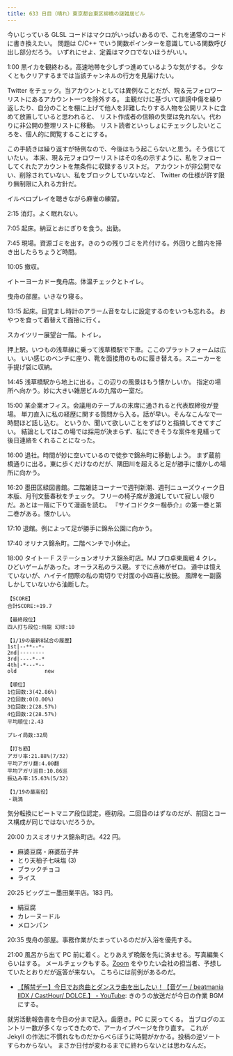 ```yaml
---
title: 633 日目（晴れ）東京都台東区柳橋の謎雑居ビル
---
```


今いじっている GLSL コードはマクロがいっぱいあるので、これを通常のコードに書き換えたい。
問題は C/C++ でいう関数ポインターを意識している関数呼び出し部分だろう。
いずれにせよ、定義はマクロでないほうがいい。

1:00 黒イカを観終わる。高速地帯を少しずつ進めているような気がする。
少なくともクリアするまでは当該チャンネルの行方を見届けたい。

Twitter をチェック。当アカウントとしては異例なことだが、現＆元フォロワーリストにあるアカウント一つを除外する。
主観だけに基づいて誹謗中傷を繰り返したり、自分のことを棚に上げて他人を非難したりする人物を公開リストに含めて放置していると思われると、
リスト作成者の信頼の失墜は免れない。代わりに非公開の整理リストに移動。
リスト読者といっしょにチェックしたいところを、個人的に閲覧することにする。

この手続きは繰り返すが特例なので、今後はもう起こらないと思う。そう信じていたい。
本来、現＆元フォロワーリストはその名の示すように、私をフォローしてくれたアカウントを無条件に収録するリストだ。
アカウントが非公開でない、削除されていない、私をブロックしていないなど、
Twitter の仕様が許す限り無制限に入れる方針だ。

イルベロプレイを聴きながら麻雀の練習。

2:15 消灯。よく眠れない。

7:05 起床。納豆とおにぎりを食う。出勤。

7:45 現場。資源ゴミを出す。きのうの残りゴミを片付ける。外回りと館内を掃き出したらちょうど時間。

10:05 撤収。

イトーヨーカドー曳舟店。体温チェックとトイレ。

曳舟の部屋。いきなり寝る。

13:15 起床。目覚まし時計のアラーム音をなしに設定するのをいつも忘れる。
おやつを食って着替えて面接に行く。

スカイツリー展望台一階。トイレ。

押上駅。いつもの浅草線に乗って浅草橋駅で下車。ここのプラットフォームは広い。
いい感じのベンチに座り、靴を面接用のものに履き替える。スニーカーを手提げ袋に収納。

14:45 浅草橋駅から地上に出る。この辺りの風景はもう懐かしいか。
指定の場所へ向かう。妙に大きい雑居ビルの九階の一室だ。

15:00 某企業オフィス。会議用のテーブルの末席に通されると代表取締役が登場。
単刀直入に私の経歴に関する質問から入る。話が早い。そんなこんなで一時間ほど話し込む。
というか、聞いて欲しいことをずばりと指摘してきてすごい。
結論としてはこの場では採用が決まらず、私にできそうな案件を見繕って後日連絡をくれることになった。

16:00 退社。時間が妙に空いているので徒歩で錦糸町に移動しよう。
まず蔵前橋通りに出る。東に歩くだけなのだが、隅田川を超えると足が勝手に懐かしの場所に向かう。

16:20 墨田区緑図書館。二階雑誌コーナーで週刊新潮、週刊ニューズウィーク日本版、月刊文藝春秋をチェック。
フリーの椅子席が激減していて寂しい限りだ。あとは一階に下りて漫画を読む。
『サイコドクター楷恭介』の第一巻と第二巻がある。懐かしい。

17:10 退館。例によって足が勝手に錦糸公園に向かう。

17:40 オリナス錦糸町。二階ベンチで小休止。

18:00 タイトー F ステーションオリナス錦糸町店。MJ プロ卓東風戦 4 クレ。
ひどいゲームがあった。オーラス私のラス親。すでに点棒がゼロ。
道中は憶えていないが、ハイテイ間際の私の南切りで対面の小四喜に放銃。
風牌を一副露しかしていないから油断した。

```text
【SCORE】
合計SCORE:+19.7

【最終段位】
四人打ち段位:飛龍 幻球:10

【1/19の最新8試合の履歴】
1st|--**--*-
2nd|--------
3rd|----*--*
4th|-*---*--
old         new

【順位】
1位回数:3(42.86%)
2位回数:0(0.00%)
3位回数:2(28.57%)
4位回数:2(28.57%)
平均順位:2.43

プレイ局数:32局

【打ち筋】
アガリ率:21.88%(7/32)
平均アガリ翻:4.00翻
平均アガリ巡目:10.86巡
振込み率:15.63%(5/32)

【1/19の最高役】
・跳満
```

気分転換にビートマニア段位認定。極初段。二回目のはずなのだが、前回とコース構成が同じではないだろうか。

20:00 カスミオリナス錦糸町店。422 円。

* 麻婆豆腐・麻婆茄子丼
* とり天柚子七味塩 (3)
* ブラックチョコ
* ライス

20:25 ビッグエー墨田業平店。183 円。

* 絹豆腐
* カレーヌードル
* メロンパン

20:35 曳舟の部屋。事務作業がたまっているのだが入浴を優先する。

21:00 風呂から出て PC 前に着く。とりあえず晩飯を先に済ませる。写真編集くらいはする。
メールチェックもする。[Zoom] をやりたい会社の担当者、予想していたとおりだが返答が来ない。
こちらには前例があるのだ。

* [【解禁デー】今日でお肉曲とダンスラ曲を出したい！【音ゲー / beatmania IIDX / CastHour/ DOLCE.】 - YouTube](https://www.youtube.com/watch?v=b1QpdaHCRN8):
  きのうの放送だが今日の作業 BGM にする。

就労活動報告書を今日の分まで記入。歯磨き。PC に戻ってくる。
当ブログのエントリー数が多くなってきたので、アーカイブページを作り直す。
これが Jekyll の作法に不慣れなものだからべらぼうに時間がかかる。投稿の逆ソートすらわからない。
まさか日付が変わるまでに終わらないとは思わなんだ。

[Zoom]: https://zoom.us/
